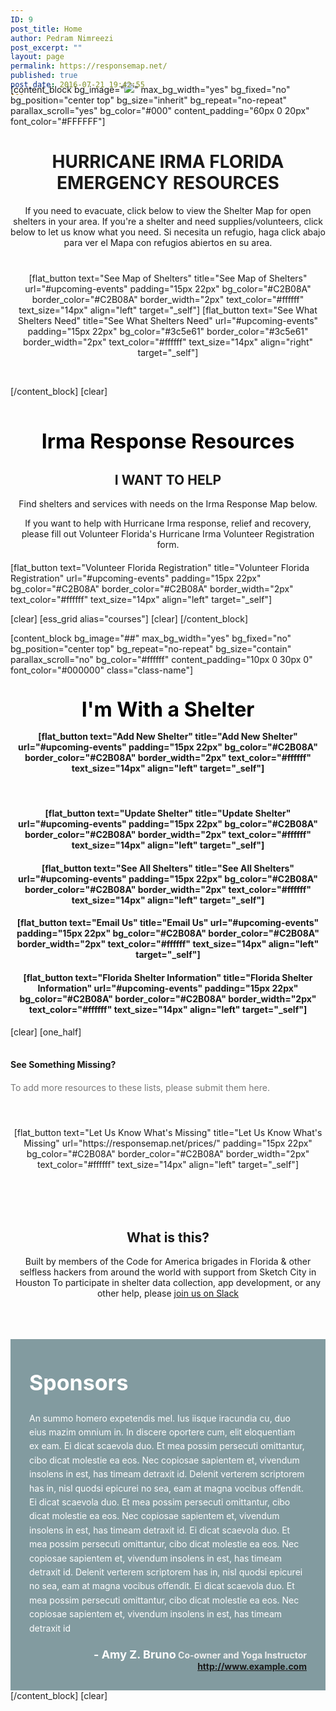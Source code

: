```yaml
---
ID: 9
post_title: Home
author: Pedram Nimreezi
post_excerpt: ""
layout: page
permalink: https://responsemap.net/
published: true
post_date: 2016-07-21 19:42:55
---
```

<div style="margin-top: -40px;"></div>
[content_block bg_image="<img src="https://responsemap.net/wp-content/uploads/2017/09/Webp.net-compress-image.jpg" />" max_bg_width="yes" bg_fixed="no" bg_position="center top" bg_size="inherit" bg_repeat="no-repeat" parallax_scroll="yes" bg_color="#000" content_padding="60px 0 20px" font_color="#FFFFFF"]
<div style="text-align: center;">
<h1 class="h1-hero">HURRICANE IRMA
FLORIDA EMERGENCY RESOURCES</h1>
<div id="forms" class="hero-content">
<div class="hero-intro">If you need to evacuate, click below to view the Shelter Map for open shelters in your area.
If you're a shelter and need supplies/volunteers, click below to let us know what you need. Si necesita un refugio, haga click abajo para ver el Mapa con refugios abiertos en su area.</div>
</div>
<div style="display: inline-block; padding: 40px 0; text-align: center;">[flat_button text="See Map of Shelters" title="See Map of Shelters" url="#upcoming-events" padding="15px 22px" bg_color="#C2B08A" border_color="#C2B08A" border_width="2px" text_color="#ffffff" text_size="14px" align="left" target="_self"] [flat_button text="See What Shelters Need" title="See What Shelters Need" url="#upcoming-events" padding="15px 22px" bg_color="#3c5e61" border_color="#3c5e61" border_width="2px" text_color="#ffffff" text_size="14px" align="right" target="_self"]</div>
</div>
<div style="text-align: center; margin-top: 5px;"><a href="#more-yoga"><i class="fa fa-angle-down circle-wrap" style="color: #ffffff; font-size: 1.5em;"><!-- icon --></i></a></div>
[/content_block]
[clear]
<div style="text-align: center;"></div>
&nbsp;
<div style="text-align: center;">
<h3 style="margin: 35px 0 30px;"><span style="color: #000000; font-size: 32px;">Irma Response Resources</span></h3>
<div style="margin: 0 0 20px 0;">
<h2>I WANT TO HELP</h2>
<div class="res-subhead">

Find shelters and services with needs on the Irma Response Map below.

If you want to help with Hurricane Irma response, relief and recovery, please fill out Volunteer Florida's Hurricane Irma Volunteer Registration form.

</div>
<div class="card-block"></div>
</div>
</div>
[flat_button text="Volunteer Florida Registration" title="Volunteer Florida Registration" url="#upcoming-events" padding="15px 22px" bg_color="#C2B08A" border_color="#C2B08A" border_width="2px" text_color="#ffffff" text_size="14px" align="left" target="_self"]

[clear]
[ess_grid alias="courses"]
[clear]
[/content_block]

[content_block bg_image="##" max_bg_width="yes" bg_fixed="no" bg_position="center top" bg_repeat="no-repeat" bg_size="contain" parallax_scroll="no" bg_color="#ffffff" content_padding="10px 0 30px 0" font_color="#000000" class="class-name"]
<div style="text-align: center;">
<h3 id="upcoming-events" style="margin: 35px 0 5px;"><span style="color: #000000; font-size: 32px;">I'm With a Shelter</span></h3>
<h4 style="margin: 15px 0 55px;">[flat_button text="Add New Shelter" title="Add New Shelter" url="#upcoming-events" padding="15px 22px" bg_color="#C2B08A" border_color="#C2B08A" border_width="2px" text_color="#ffffff" text_size="14px" align="left" target="_self"]</h4>
<h4>[flat_button text="Update Shelter" title="Update Shelter" url="#upcoming-events" padding="15px 22px" bg_color="#C2B08A" border_color="#C2B08A" border_width="2px" text_color="#ffffff" text_size="14px" align="left" target="_self"]</h4>
<h4>[flat_button text="See All Shelters" title="See All Shelters" url="#upcoming-events" padding="15px 22px" bg_color="#C2B08A" border_color="#C2B08A" border_width="2px" text_color="#ffffff" text_size="14px" align="left" target="_self"]</h4>
<h4>[flat_button text="Email Us" title="Email Us" url="#upcoming-events" padding="15px 22px" bg_color="#C2B08A" border_color="#C2B08A" border_width="2px" text_color="#ffffff" text_size="14px" align="left" target="_self"]</h4>
<h4>[flat_button text="Florida Shelter Information" title="Florida Shelter Information" url="#upcoming-events" padding="15px 22px" bg_color="#C2B08A" border_color="#C2B08A" border_width="2px" text_color="#ffffff" text_size="14px" align="left" target="_self"]</h4>
</div>
[clear]
[one_half]
<h4 style="margin: 35px 0 0;">See Something Missing?</h4>
<div style="margin: 20px 0 5px; color: #777777;">To add more resources to these lists, please submit them here.</div>
<div style="display: inline-block; padding: 50px 0; text-align: center;">[flat_button text="Let Us Know What's Missing" title="Let Us Know What's Missing" url="https://responsemap.net/prices/" padding="15px 22px" bg_color="#C2B08A" border_color="#C2B08A" border_width="2px" text_color="#ffffff" text_size="14px" align="left" target="_self"]</div>
&nbsp;
<div style="text-align: center;">
<h2>What is this?</h2>
<p class="break-word">Built by members of the Code for America brigades in Florida &amp; other selfless hackers from around the world with support from Sketch City in Houston
To participate in shelter data collection, app development, or any other help, please <a href="https://irma-response-slack.herokuapp.com/">join us on Slack</a></p>

<h3 style="margin: 35px 0 30px;"></h3>
</div>
<div style="background-color: rgba(8, 59, 68, 0.50); display: inline-block; padding: 30px; margin: 30px 0 0 0;">
<h4 style="margin-bottom: 25px;"><span style="font-size: 34px; color: #ffffff; line-height: 1.2; font-weight: bold;">Sponsors</span></h4>
<div style="line-height: 1.6; color: #ffffff;">An summo homero expetendis mel. Ius iisque iracundia cu, duo eius mazim omnium in. In discere oportere cum, elit eloquentiam ex eam. Ei dicat scaevola duo. Et mea possim persecuti omittantur, cibo dicat molestie ea eos. Nec copiosae sapientem et, vivendum insolens in est, has timeam detraxit id. Delenit verterem scriptorem has in, nisl quodsi epicurei no sea, eam at magna vocibus offendit. Ei dicat scaevola duo. Et mea possim persecuti omittantur, cibo dicat molestie ea eos. Nec copiosae sapientem et, vivendum insolens in est, has timeam detraxit id.
Ei dicat scaevola duo. Et mea possim persecuti omittantur, cibo dicat molestie ea eos. Nec copiosae sapientem et, vivendum insolens in est, has timeam detraxit id. Delenit verterem scriptorem has in, nisl quodsi epicurei no sea, eam at magna vocibus offendit. Ei dicat scaevola duo. Et mea possim persecuti omittantur, cibo dicat molestie ea eos. Nec copiosae sapientem et, vivendum insolens in est, has timeam detraxit id</div>
<div class="clear" style="margin-top: 20px;"></div>
<div style="float: right; text-align: right; font-style: normal; font-weight: bold;"><span style="font-size: 18px; color: #ffffff;">- Amy Z. Bruno</span>
<span style="color: #eeeeee;">Co-owner and Yoga Instructor</span>
<a title="Go to http://www.example.com" href="http://www.example.com" target="_blank" rel="noopener">http://www.example.com</a></div>
</div>
[/content_block]
[clear]
<div style="margin-bottom: -20px;"></div>
